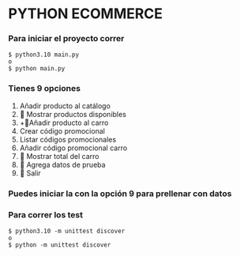 # PYTHON ECOMMERCE

### Para iniciar el proyecto correr
```
$ python3.10 main.py 
o
$ python main.py
```

### Tienes 9 opciones
1. Añadir producto al catálogo
2. 📝 Mostrar productos disponibles
3. +🛒Añadir producto al carro
4. Crear código promocional
5. Listar códigos promocionales
6. Añadir código promocional carro
7. 🛒 Mostrar total del carro
8. 🤖 Agrega datos de prueba
9. 🚪 Salir


### Puedes iniciar la con la opción **9** para prellenar con datos


### Para correr los test
```
$ python3.10 -m unittest discover
o
$ python -m unittest discover
```